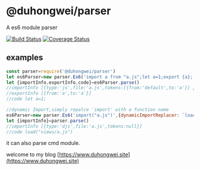 # @duhongwei/parser #
A es6 module parser

[![Build Status](https://travis-ci.org/duhongwei/parser.svg?branch=master)](https://travis-ci.org/duhongwei/perser)
[![Coverage Status](https://coveralls.io/repos/github/duhongwei/parser/badge.svg?branch=master)](https://coveralls.io/github/duhongwei/parser?branch=master)

## examples ##

```js
const parser=require('@duhongwei/parser')
let es6Parser=new parser.Es6('import a from "a.js";let a=1;export {a};')
let {importInfo,exportInfo,code}=es6Parser.parse()
//importInfo [{type:'js',file:'a.js',tokens:[{from:'default',to:'a'}] }]
//exportInfo [{from:'a',to:'a'}]
//code let a=1;

//dynamic Import,simply repalce 'import' with a function name
es6Parser=new parser.Es6('import("a.js")',{dynamicImportReplacer: `load`,dynamicImportKeyConvert: (key) => {return `views/${key}`}})
let {importInfo}=parser.parse()
//importInfo [{type:'djs',file:'a.js',tokens:null}]
//code load("views/a.js")
```
it can also parse cmd module.

welcome to my blog [https://www.duhongwei.site](https://www.duhongwei.site)
